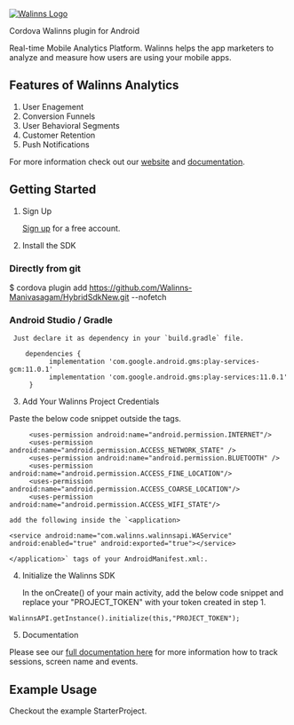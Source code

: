 [![Walinns Logo](https://walinns.com/wp-content/uploads/2018/02/walinns.png)](https:walinns.com)


Cordova Walinns plugin for Android    

Real-time Mobile Analytics Platform. Walinns helps the app marketers to analyze and measure how users are using your mobile apps. 

## Features of Walinns Analytics 

1. User Enagement 
2. Conversion Funnels
3. User Behavioral Segments
4. Customer Retention
5. Push Notifications


For more information check out our [website](https://walinns.com "Walinns") and [documentation](https://walinns.com/docs/ "Walinns Technical Documentation").

## Getting Started

1. Sign Up

    [Sign up](https://app.walinns.com/sign-up) for a free account.  
    
2.  Install the SDK

### Directly from git     

$ cordova plugin add https://github.com/Walinns-Manivasagam/HybridSdkNew.git --nofetch

### Android Studio / Gradle     
        
     Just declare it as dependency in your `build.gradle` file.     
        
        dependencies {      
              implementation 'com.google.android.gms:play-services-gcm:11.0.1'
              implementation 'com.google.android.gms:play-services:11.0.1'
         }     
         
3. Add Your Walinns Project Credentials
 
 Paste the below code snippet outside the <application></application> tags. 
 
         <uses-permission android:name="android.permission.INTERNET"/>
         <uses-permission android:name="android.permission.ACCESS_NETWORK_STATE" />
         <uses-permission android:name="android.permission.BLUETOOTH" />
         <uses-permission android:name="android.permission.ACCESS_FINE_LOCATION"/>
         <uses-permission android:name="android.permission.ACCESS_COARSE_LOCATION"/>
         <uses-permission android:name="android.permission.ACCESS_WIFI_STATE"/>

    add the following inside the `<application>
    
    <service android:name="com.walinns.walinnsapi.WAService" android:enabled="true" android:exported="true"></service>
    
    </application>` tags of your AndroidManifest.xml:.       
    
   
  4. Initialize the Walinns SDK 
  
     In the onCreate() of your main activity, add the below code snippet and replace your "PROJECT_TOKEN" with your token created in step 1.
  
    WalinnsAPI.getInstance().initialize(this,"PROJECT_TOKEN");
  
    
   5. Documentation 
   
   Please see our [full documentation here](httpss://walinns.com/docs/) for more information how to track sessions, screen name and events. 
   
   ## Example Usage
Checkout the example StarterProject.  
    
         
         
